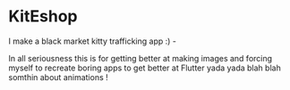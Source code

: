 # KitEshop
I make a black market kitty trafficking app :) -

In all seriousness this is for getting better at making images and forcing myself to recreate boring apps to get better at Flutter yada yada blah blah somthin about animations !



